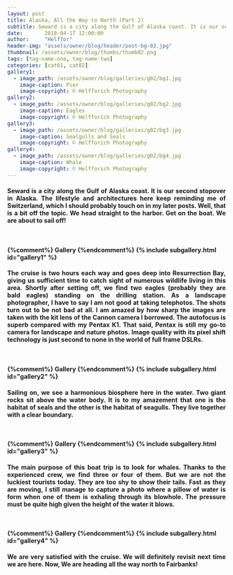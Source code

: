 ```yaml
---
layout: post
title: Alaska, All the Way to North (Part 2)
subtitle: Seward is a city along the Gulf of Alaska coast. It is our second stopover in Alaska. The lifestyle and architectures here keep reminding me of Switzerland, which I should probably touch on in my later posts. Well, that is a bit off the topic. We head straight to the harbor. Get on the boat. We are...
date:       2018-04-17 12:00:00
author:     "Helffor"
header-img: "assets/owner/blog/header/post-bg-02.jpg"
thumbnail: /assets/owner/blog/thumbs/thumb02.png
tags: [tag-name-one, tag-name-two]
categories: [cat01, cat02]
gallery1: 
  - image_path: /assets/owner/blog/galleries/g02/bg1.jpg
    image-caption: Pier
    image-copyright: © Helfforich Photography
gallery2: 
  - image_path: /assets/owner/blog/galleries/g02/bg2.jpg
    image-caption: Eagles
    image-copyright: © Helfforich Photography
gallery3: 
  - image_path: /assets/owner/blog/galleries/g02/bg3.jpg
    image-caption: Sealgulls and Seals
    image-copyright: © Helfforich Photography
gallery4: 
  - image_path: /assets/owner/blog/galleries/g02/bg4.jpg
    image-caption: Whale
    image-copyright: © Helfforich Photography
---
```



<h4><p style='text-align: justify;'>
Seward is a city along the Gulf of Alaska coast. It is our second stopover in Alaska. The lifestyle and architectures here keep reminding me of Switzerland, which I should probably touch on in my later posts. Well, that is a bit off the topic. We head straight to the harbor. Get on the boat. We are about to sail off!
</p><h4>
<br>

{%comment%} Gallery {%endcomment%}
{% include subgallery.html id="gallery1" %}


<h4><p style='text-align: justify;'>
The cruise is two hours each way and goes deep into Resurrection Bay, giving us sufficient time to catch sight of numerous wildlife living in this area. Shortly after setting off, we find two eagles (probably they are bald eagles) standing on the drilling station. As a landscape photographer, I have to say I am not good at taking telephotos. The shots turn out to be not bad at all. I am amazed by how sharp the images are taken with the kit lens of the Cannon camera I borrowed. The autofocus is superb compared with my Pentax K1. That said, Pentax is still my go-to camera for landscape and nature photos. Image quality with its pixel shift technology is just second to none in the world of full frame DSLRs.
</p><h4>
<br>

{%comment%} Gallery {%endcomment%}
{% include subgallery.html id="gallery2" %}


<h4><p style='text-align: justify;'>
Sailing on, we see a harmonious biosphere here in the water. Two giant rocks sit above the water body. It is to my amazement that one is the habitat of seals and the other is the habitat of seagulls. They live together with a clear boundary.
</p><h4>
<br>

{%comment%} Gallery {%endcomment%}
{% include subgallery.html id="gallery3" %}


<h4><p style='text-align: justify;'>
The main purpose of this boat trip is to look for whales. Thanks to the experienced crew, we find three or four of them. But we are not the luckiest tourists today. They are too shy to show their tails. Fast as they are moving, I still manage to capture a photo where a pillow of water is form when one of them is exhaling through its blowhole. The pressure must be quite high given the height of the water it blows.
</p><h4>
<br>

{%comment%} Gallery {%endcomment%}
{% include subgallery.html id="gallery4" %}


<h4><p style='text-align: justify;'>
We are very satisfied with the cruise. We will definitely revisit next time we are here. Now, We are heading all the way north to Fairbanks!
</p><h4>


